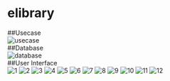 # elibrary

##Usecase <br>
![usecase](https://github.com/rizkaalawiyah/electronic-library/assets/43191119/dca60ade-2ba8-405a-9c7c-2be56d5db949) <br>
##Database <br>
![database](https://github.com/rizkaalawiyah/electronic-library/assets/43191119/fa5baa58-3bd4-478e-9954-335f099b7be9)
<br>
##User Interface <br>
![1](https://github.com/rizkaalawiyah/electronic-library/assets/43191119/24f14a35-afb4-41ee-a5b9-8261f601408b)
![2](https://github.com/rizkaalawiyah/electronic-library/assets/43191119/f8f34b93-0389-4d60-a88e-1cad7873bad8)
![3](https://github.com/rizkaalawiyah/electronic-library/assets/43191119/c4575054-771d-418f-abd6-73388a6aad4c)
![4](https://github.com/rizkaalawiyah/electronic-library/assets/43191119/76a57acd-bfa3-41b8-bba1-33909b36e640)
![5](https://github.com/rizkaalawiyah/electronic-library/assets/43191119/1a9ad07a-e783-4f8d-8931-e3a41986d0a0)
![6](https://github.com/rizkaalawiyah/electronic-library/assets/43191119/ff28d459-b107-4053-8d53-0824796c7c94)
![7](https://github.com/rizkaalawiyah/electronic-library/assets/43191119/52a0dcae-5a58-4012-ab39-8f93a99aaceb)
![8](https://github.com/rizkaalawiyah/electronic-library/assets/43191119/9324d466-9650-4eba-87bd-9f6fa6b4742e)
![9](https://github.com/rizkaalawiyah/electronic-library/assets/43191119/5ef60cd7-58ef-4af5-a7c2-e4ae26f39489)
![10](https://github.com/rizkaalawiyah/electronic-library/assets/43191119/b10e9fdf-e123-4e68-ac36-12deddb020f2)
![11](https://github.com/rizkaalawiyah/electronic-library/assets/43191119/db88f545-62a9-4e8c-96d5-df037d0b1059)
![12](https://github.com/rizkaalawiyah/electronic-library/assets/43191119/8de49853-aceb-4596-9a34-461562aa4de4)
